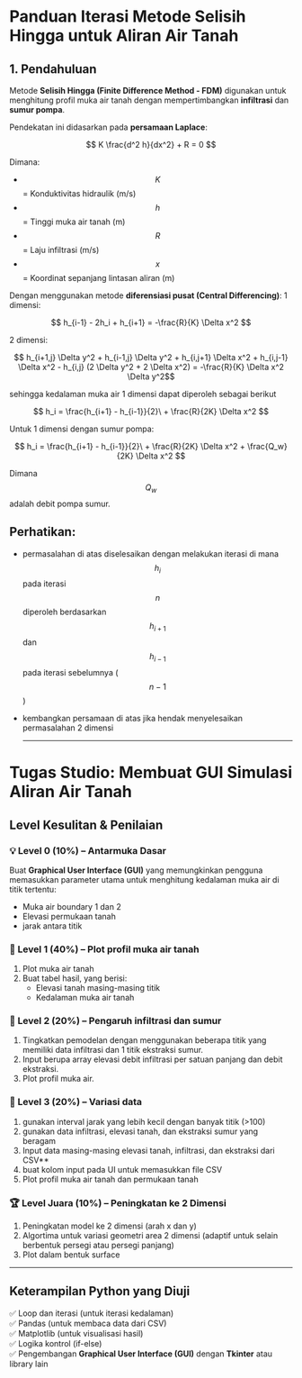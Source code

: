 
# **Panduan Iterasi Metode Selisih Hingga untuk Aliran Air Tanah**

## **1. Pendahuluan**
Metode **Selisih Hingga (Finite Difference Method - FDM)** digunakan untuk menghitung profil muka air tanah dengan mempertimbangkan **infiltrasi** dan **sumur pompa**.

Pendekatan ini didasarkan pada **persamaan Laplace**:

$$ K \frac{d^2 h}{dx^2} + R = 0 $$

Dimana:
- $$K$$ = Konduktivitas hidraulik (m/s)
- $$h$$ = Tinggi muka air tanah (m)
- $$R$$ = Laju infiltrasi (m/s)
- $$x$$ = Koordinat sepanjang lintasan aliran (m)

Dengan menggunakan metode **diferensiasi pusat (Central Differencing)**:
1 dimensi:

$$ h_{i-1} - 2h_i + h_{i+1} = -\frac{R}{K} \Delta x^2 $$

2 dimensi:

$$ h_{i+1,j} \Delta y^2 + h_{i-1,j} \Delta y^2 + h_{i,j+1} \Delta x^2 + h_{i,j-1} \Delta x^2 - h_{i,j} (2 \Delta y^2 + 2 \Delta x^2) = -\frac{R}{K} \Delta x^2 \Delta y^2$$

sehingga kedalaman muka air 1 dimensi dapat diperoleh sebagai berikut

$$  h_i  = \frac{h_{i+1} - h_{i-1}}{2}\ + \frac{R}{2K} \Delta x^2 $$

Untuk 1 dimensi dengan sumur pompa:

$$  h_i  = \frac{h_{i+1} - h_{i-1}}{2}\ + \frac{R}{2K} \Delta x^2  + \frac{Q_w}{2K} \Delta x^2 $$

Dimana $$Q_w$$ adalah debit pompa sumur.

## Perhatikan:
- permasalahan di atas diselesaikan dengan melakukan iterasi di mana $$h_{i}$$ pada iterasi $$n$$ diperoleh berdasarkan $$h_{i+1}$$ dan $$h_{i-1}$$ pada iterasi sebelumnya ($$n-1$$)
- kembangkan persamaan di atas jika hendak menyelesaikan permasalahan 2 dimensi

  ---
  

# **Tugas Studio: Membuat GUI Simulasi Aliran Air Tanah**

## **Level Kesulitan & Penilaian**

### 💡 Level 0 (10%) – **Antarmuka Dasar**
Buat **Graphical User Interface (GUI)** yang memungkinkan pengguna memasukkan parameter utama untuk menghitung kedalaman muka air di titik tertentu:
- Muka air boundary 1 dan 2
- Elevasi permukaan tanah
- jarak antara titik
  


### 🏅 Level 1 (40%) – **Plot profil muka air tanah**
1. Plot muka air tanah
2. Buat tabel hasil, yang berisi:
   - Elevasi tanah masing-masing titik
   - Kedalaman muka air tanah



### 🏅 Level 2 (20%) – **Pengaruh infiltrasi dan sumur**
1. Tingkatkan pemodelan dengan menggunakan beberapa titik yang memiliki data infiltrasi dan 1 titik ekstraksi sumur.
2. Input berupa array elevasi debit infiltrasi per satuan panjang dan debit ekstraksi.
3. Plot profil muka air.

### 🏅 Level 3 (20%) – **Variasi data**
1. gunakan interval jarak yang lebih kecil dengan banyak titik (>100)
2. gunakan data infiltrasi, elevasi tanah, dan ekstraksi sumur yang beragam
3. Input data masing-masing elevasi tanah, infiltrasi, dan ekstraksi dari CSV**
4. buat kolom input pada UI untuk memasukkan file CSV
5. Plot profil muka air tanah dan permukaan tanah

### 🏆 Level Juara (10%) – **Peningkatan ke 2 Dimensi**
1. Peningkatan model ke 2 dimensi (arah x dan y)
2. Algortima untuk variasi geometri area 2 dimensi (adaptif untuk selain berbentuk persegi atau persegi panjang)
3. Plot dalam bentuk surface

---

## **Keterampilan Python yang Diuji**
✅ Loop dan iterasi (untuk iterasi kedalaman)  
✅ Pandas (untuk membaca data dari CSV)  
✅ Matplotlib (untuk visualisasi hasil)  
✅ Logika kontrol (if-else)   
✅ Pengembangan **Graphical User Interface (GUI)** dengan **Tkinter** atau library lain 
